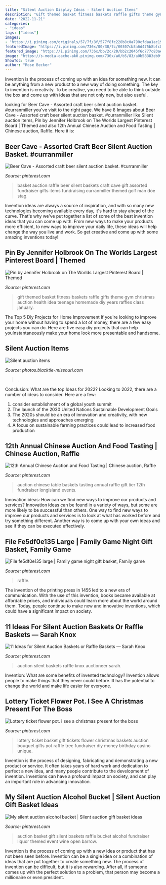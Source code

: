 ```yaml
---
title: "Silent Auction Display Ideas - Silent Auction Items"
description: "Gift themed basket fitness baskets raffle gifts theme gym christmas auction health idea teenage homemade diy years raffles class january"
date: "2022-11-21"
categories:
- "ideas"
tags: ["ideas"]
images:
- "https://i.pinimg.com/originals/57/7f/8f/577f8fc220b8c0a790cfdaa1ac19e50d.jpg"
featuredImage: "https://i.pinimg.com/736x/00/30/7c/00307cb3a6d475b8bfc8b54a70d29e50.jpg"
featured_image: "https://i.pinimg.com/736x/bb/2c/20/bb2c2045f6d777c83aee7c7487981d18.jpg"
image: "https://s-media-cache-ak0.pinimg.com/736x/a0/b5/83/a0b58383eb9f98e8a84e755d977c24a2.jpg"
ShowToc: true
author: "Rose Becker"
---
```



Invention is the process of coming up with an idea for something new. It can be anything from a new product to a new way of doing something. The key to invention is creativity. To be creative, you need to be able to think outside the box and come up with ideas that are not only new, but also useful.

	

		
looking for Beer Cave - Assorted craft beer silent auction basket. #curranmiller you've visit to the right page. We have 8 Images about Beer Cave - Assorted craft beer silent auction basket. #curranmiller like Silent auction items, Pin by Jennifer Holbrook on The Worlds Largest Pinterest Board | Themed and also 12th Annual Chinese Auction and Food Tasting | Chinese auction, Raffle. Here it is:
		
    
## Beer Cave - Assorted Craft Beer Silent Auction Basket. #curranmiller

<img loading=lazy src="https://i.pinimg.com/736x/c4/aa/a3/c4aaa3d5011809d2459741e4ebc893fb.jpg" onerror="this.onerror=null;this.src='https://tse1.mm.bing.net/th?id=OIP.6ceVJRK1mvbqURbKnrTKSwHaJ3&amp;pid=15.1';" alt="Beer Cave - Assorted craft beer silent auction basket. #curranmiller">

_Source: pinterest.com_

>basket auction raffle beer silent baskets craft cave gift assorted fundraiser gifts items fundraising curranmiller themed golf man doe stag. 

	

Invention ideas are always a source of inspiration, and with so many new technologies becoming available every day, it's hard to stay ahead of the curve. That's why we've put together a list of some of the best invention ideas that you can come up with. From new ways to make your products more efficient, to new ways to improve your daily life, these ideas will help change the way you live and work. So get creative and come up with some amazing inventions today!

    
## Pin By Jennifer Holbrook On The Worlds Largest Pinterest Board | Themed

<img loading=lazy src="https://i.pinimg.com/736x/bb/2c/20/bb2c2045f6d777c83aee7c7487981d18.jpg" onerror="this.onerror=null;this.src='https://tse1.mm.bing.net/th?id=OIP.OsRLJN4mRYN4Q8Y3swnGMAHaJ3&amp;pid=15.1';" alt="Pin by Jennifer Holbrook on The Worlds Largest Pinterest Board | Themed">

_Source: pinterest.com_

>gift themed basket fitness baskets raffle gifts theme gym christmas auction health idea teenage homemade diy years raffles class january. 

	

The Top 5 Diy Projects for Home Improvement
If you're looking to improve your home without having to spend a lot of money, there are a few easy projects you can do. Here are five easy diy projects that can help youInstantaneously make your home look more presentable and handsome.

    
## Silent Auction Items

<img loading=lazy src="http://photos.blacktie-missouri.com/wp-content/uploads/sites/7/2020/02/IMG_0005-scaled.jpg" onerror="this.onerror=null;this.src='https://tse2.mm.bing.net/th?id=OIP.Ui5Rh5muThzPxCBOXT0laAHaHa&amp;pid=15.1';" alt="Silent auction items">

_Source: photos.blacktie-missouri.com_

>. 

	

Conclusion: What are the top Ideas for 2022?
Looking to 2022, there are a number of ideas to consider. Here are a few: 
1. consider establishment of a global youth summit 
2. The launch of the 2030 United Nations Sustainable Development Goals 
3. The 2020s should be an era of innovation and creativity, with new technologies and approaches emerging 
4. A focus on sustainable farming practices could lead to increased food production 

    
## 12th Annual Chinese Auction And Food Tasting | Chinese Auction, Raffle

<img loading=lazy src="https://i.pinimg.com/736x/bf/77/75/bf777574c43ccd523a632b621c34b1de--chinese-auction-food-tasting.jpg" onerror="this.onerror=null;this.src='https://tse3.mm.bing.net/th?id=OIP.AaN10sZ0y98SnLoJVTGvYwHaE7&amp;pid=15.1';" alt="12th Annual Chinese Auction and Food Tasting | Chinese auction, Raffle">

_Source: pinterest.com_

>auction chinese table baskets tasting annual raffle gift tier 12th fundraiser longisland events. 

	

Innovation ideas: How can we find new ways to improve our products and services?
Innovation ideas can be found in a variety of ways, but some are more likely to be successful than others. One way to find new ways to improve our products and services is to look at what has worked before and try something different. Another way is to come up with your own ideas and see if they can be executed effectively.

    
## File Fe5df0e135 Large | Family Game Night Gift Basket, Family Game

<img loading=lazy src="https://i.pinimg.com/736x/00/30/7c/00307cb3a6d475b8bfc8b54a70d29e50.jpg" onerror="this.onerror=null;this.src='https://tse1.mm.bing.net/th?id=OIP.evYBSHe705LD-HLC2vEjSAHaHa&amp;pid=15.1';" alt="File fe5df0e135 large | Family game night gift basket, Family game">

_Source: pinterest.com_

>raffle. 

	

The invention of the printing press in 1455 led to a new era of communication. With the use of this invention, books became available at affordable prices, and individuals could learn more about the world around them. Today, people continue to make new and innovative inventions, which could have a significant impact on society.

    
## 11 Ideas For Silent Auction Baskets Or Raffle Baskets — Sarah Knox

<img loading=lazy src="https://i.pinimg.com/736x/b3/20/29/b32029586ceb827491a9a9b4d8594677.jpg" onerror="this.onerror=null;this.src='https://tse3.mm.bing.net/th?id=OIP.DFnN3Es-GC5yYTvCMas7ggHaLG&amp;pid=15.1';" alt="11 Ideas for Silent Auction Baskets or Raffle Baskets — Sarah Knox">

_Source: pinterest.com_

>auction silent baskets raffle knox auctioneer sarah. 

	

Invention: What are some benefits of invented technology?
Invention allows people to make things that they never could before. It has the potential to change the world and make life easier for everyone.

    
## Lottery Ticket Flower Pot. I See A Christmas Present For The Boss

<img loading=lazy src="https://s-media-cache-ak0.pinimg.com/736x/a0/b5/83/a0b58383eb9f98e8a84e755d977c24a2.jpg" onerror="this.onerror=null;this.src='https://tse3.mm.bing.net/th?id=OIP.qLz35pxwOf7cElbDYm06iQHaJ6&amp;pid=15.1';" alt="Lottery ticket flower pot. i see a christmas present for the boss">

_Source: pinterest.com_

>lottery ticket basket gift tickets flower christmas baskets auction bouquet gifts pot raffle tree fundraiser diy money birthday casino unique. 

	

Invention is the process of designing, fabricating and demonstrating a new product or service. It often takes years of hard work and dedication to perfect a new idea, and many people contribute to the development of invention. Inventions can have a profound impact on society, and can play an important role in advancing innovation.

    
## My Silent Auction Alcohol Bucket | Silent Auction Gift Basket Ideas

<img loading=lazy src="https://i.pinimg.com/originals/57/7f/8f/577f8fc220b8c0a790cfdaa1ac19e50d.jpg" onerror="this.onerror=null;this.src='https://tse4.mm.bing.net/th?id=OIP.hI1PA4cdHHkF6UY-0eztLAHaJ4&amp;pid=15.1';" alt="My silent auction alcohol bucket | Silent auction gift basket ideas">

_Source: pinterest.com_

>auction basket gift silent baskets raffle bucket alcohol fundraiser liquor themed event wine open barrow. 

	

Invention is the process of coming up with a new idea or product that has not been seen before. Invention can be a single idea or a combination of ideas that are put together to create something new. The process of invention can be difficult, but it is also rewarding. After all, if someone comes up with the perfect solution to a problem, that person may become a millionaire or even president.

